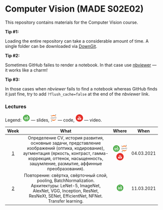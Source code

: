 # Computer Vision (MADE S02E02)
This repository contains materials for the Computer Vision course.

**Tip #1:**

Loading the entire repository can take a considerable amount of time. A single folder can be downloaded via [DownGit](https://downgit.github.io/).

**Tip #2:**

Sometimes GitHub failes to render a notebook. In that case use [nbviewer](https://nbviewer.jupyter.org/) — it works like a charm!

**Tip #3:**

In those cases when *nbviewer* fails to find a notebook whereas GitHub finds it just fine, try to add `?flush_cache=false` at the end of the *nbviewer* link.

### Lectures

Legend: ![](https://github.com/Illumaria/made-deep-learning/blob/master/icons/pdf.png) — slides, ![](https://github.com/Illumaria/made-deep-learning/blob/master/icons/jupyter.png) — code, ![](https://github.com/Illumaria/made-deep-learning/blob/master/icons/youtube.png) — video.

Week | What | Where | When
:--: | :--: | :---: | :--:
[1](https://data.mail.ru/curriculum/program/lesson/16106/) | Определение CV, история развития, основные задачи, представление изображений (оптика, кодирование), аугментация (яркость, контраст, гамма-коррекция, оттенок, насыщенность, зашумление, размытие, аффинные преобразования). | [![](https://github.com/Illumaria/made-deep-learning/blob/master/icons/pdf.png)](https://github.com/Illumaria/made-computer-vision/blob/master/01-intro-augmentation/01_intro_augmentation.pdf) [![](https://github.com/Illumaria/made-deep-learning/blob/master/icons/jupyter.png)](https://nbviewer.jupyter.org/github/Illumaria/made-computer-vision/blob/master/01-intro-augmentation/01_intro_augmentation.ipynb) [![](https://github.com/Illumaria/made-deep-learning/blob/master/icons/youtube.png)](https://youtu.be/zzeydhLW3z8) | 04.03.2021
[2](https://data.mail.ru/curriculum/program/lesson/16108/) | Повторение: свёртка, свёрточный слой, pooling, BatchNormalization. Архитектуры: LeNet-5, ImageNet, AlexNet, VGG, Inception, ResNet, ResNeXt, SENet, EfficientNet, NFNet. Transfer learning. | [![](https://github.com/Illumaria/made-deep-learning/blob/master/icons/pdf.png)](https://github.com/Illumaria/made-computer-vision/blob/master/02-modern-cnn-architectures/02_modern_cnn_architectures.pdf) | 11.03.2021